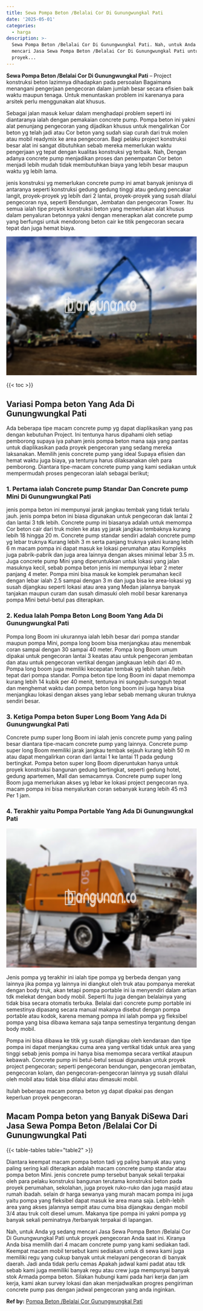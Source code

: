 ```yaml
---
title: Sewa Pompa Beton /Belalai Cor Di Gunungwungkal Pati
date: '2025-05-01'
categories:
  - harga
description: >-
  Sewa Pompa Beton /Belalai Cor Di Gunungwungkal Pati. Nah, untuk Anda yg sedang
  mencari Jasa Sewa Pompa Beton /Belalai Cor Di Gunungwungkal Pati untuk
  proyek...
---
```


**Sewa Pompa Beton /Belalai Cor Di Gunungwungkal Pati** – Project konstruksi beton lazimnya dihadapkan pada persoalan Bagaimana menangani pengerjaan pengecoran dalam jumlah besar secara efisien baik waktu maupun tenaga. Untuk menuntaskan problem ini karenanya para arsitek perlu menggunakan alat khusus.

Sebagai jalan masuk keluar dalam menghadapi problem seperti ini diantaranya ialah dengan pemakaian concrete pump. Pompa beton ini yakni alat penunjang pengecoran yang dijadikan khusus untuk mengalirkan Cor beton yg telah jadi atau Cor beton yang sudah siap curah dari truk molen atau mobil readymix ke area pengecoran. Bagi pelaku project konstruksi besar alat ini sangat dibutuhkan sebab mereka memerlukan waktu pengerjaan yg tepat dengan kualitas konstruksi yg terbaik. Nah, Dengan adanya concrete pump menjadikan proses dan penempatan Cor beton menjadi lebih mudah tidak membutuhkan biaya yang lebih besar maupun waktu yg lebih lama.

jenis konstruksi yg memerlukan concrete pump ini amat banyak jenisnya di antaranya seperti konstruksi gedung gedung tinggi atau gedung pencakar langit, proyek-proyek yg lebih dari 2 lantai, proyek-proyek yang susah dilalui pengecoran nya, seperti Bendungan, Jembatan dan pengecoran Tower. Itu semua ialah tipe proyek konstruksi beton yang memerlukan alat khusus dalam penyaluran betonnya yakni dengan menerapkan alat concrete pump yang berfungsi untuk mendorong beton cair ke titik pengecoran secara tepat dan juga hemat biaya.

![Sewa Pompa Beton /Belalai Cor Di Gunungwungkal Pati](/images/sewa-concrete-pump-10.png)

{{< toc >}}

## Variasi Pompa beton Yang Ada Di Gunungwungkal Pati

Ada beberapa tipe macam concrete pump yg dapat diaplikasikan yang pas dengan kebutuhan Project. Ini tentunya harus dipahami oleh setiap pemborong supaya iya paham jenis pompa beton mana saja yang pantas untuk diaplikasikan pada proyek pengecoran yang sedang mereka laksanakan. Memilih jenis concrete pump yang ideal Supaya efisien dan hemat waktu juga biaya, ya tentunya harus dilaksanakan oleh para pemborong. Diantara tipe-macam concrete pump yang kami sediakan untuk mempermudah proses pengecoran ialah sebagai berikut;

### 1\. Pertama ialah Concrete pump Standar Dan Concrete pump Mini Di Gunungwungkal Pati

jenis pompa beton ini mempunyai jarak jangkau tembak yang tidak terlalu jauh. jenis pompa beton ini biasa digunakan untuk pengecoran dak lantai 2 dan lantai 3 tdk lebih. Concrete pump ini biasanya adalah untuk memompa Cor beton cair dari truk molen ke atas yg jarak jangkau tembaknya kurang lebih 18 hingga 20 m. Concrete pump standar sendiri adalah concrete pump yg lebar truknya Kurang lebih 3 m serta panjang truknya yakni kurang lebih 6 m macam pompa ini dapat masuk ke lokasi perumahan atau Kompleks juga pabrik-pabrik dan juga area lainnya dengan akses minimal lebar 3.5 m. Juga concrete pump Mini yang diperuntukkan untuk lokasi yang jalan masuknya kecil, sebab pompa beton jenis ini mempunyai lebar 2 meter panjang 4 meter. Pompa mini bisa masuk ke komplek perumahan kecil dengan lebar ialah 2.5 sampai dengan 3 m dan juga bisa ke area-lokasi yg susah dijangkau seperti lokasi atau area yang Medan jalannya banyak tanjakan maupun curam dan susah dimasuki oleh mobil besar karenanya pompa Mini betul-betul pas diterapkan.

### 2\. Kedua Ialah Pompa Beton Long Boom Yang Ada Di Gunungwungkal Pati

Pompa long Boom ini ukurannya ialah lebih besar dari pompa standar maupun pompa Mini, pompa long boom bisa menjangkau atau menembak coran sampai dengan 30 sampai 40 meter. Pompa long Boom umum dipakai untuk pengecoran lantai 3 keatas atau untuk pengecoran jembatan dan atau untuk pengecoran vertikal dengan jangkauan lebih dari 40 m. Pompa long boom juga memiliki kecepatan tembak yg lebih tahan /lebih tepat dari pompa standar. Pompa beton tipe long Boom ini dapat memompa kurang lebih 14 kubik per 40 menit, tentunya ini sungguh-sungguh tepat dan menghemat waktu dan pompa beton long boom ini juga hanya bisa menjangkau lokasi dengan akses yang lebar sebab memang ukuran truknya sendiri besar.

### 3\. Ketiga Pompa beton Super Long Boom Yang Ada Di Gunungwungkal Pati

Concrete pump super long Boom ini ialah jenis concrete pump yang paling besar diantara tipe-macam concrete pump yang lainnya. Concrete pump super long Boom memiliki jarak jangkau tembak sejauh kurang lebih 50 m atau dapat mengalirkan coran dari lantai 1 ke lantai 11 pada gedung bertingkat. Pompa beton super long Boom diperuntukan hanya untuk proyek konstruksi bangunan gedung bertingkat, seperti gedung hotel, gedung apartemen, Mall dan semacamnya. Concrete pump super long Boom juga memerlukan akses yg lebar ke lokasi project pengecoran nya. macam pompa ini bisa menyalurkan coran sebanyak kurang lebih 45 m3 Per 1 jam.

### 4\. Terakhir yaitu Pompa Portable Yang Ada Di Gunungwungkal Pati

![Sewa Pompa Beton /Belalai Cor Di Gunungwungkal Pati](/images/sewa-concrete-pump-22.png)

Jenis pompa yg terakhir ini ialah tipe pompa yg berbeda dengan yang lainnya jika pompa yg lainnya ini diangkut oleh truk atau pompanya merekat dengan body truk, akan tetapi pompa portable ini ia menyendiri dalam artian tdk melekat dengan body mobil. Seperti Itu juga dengan belalainya yang tidak bisa secara otomatis terbuka. Belalai dari concrete pump portable ini semestinya dipasang secara manual makanya disebut dengan pompa portable atau kodok, karena memang pompa ini ialah pompa yg fleksibel pompa yang bisa dibawa kemana saja tanpa semestinya tergantung dengan body mobil.

Pompa ini bisa dibawa ke titik yg susah dijangkau oleh kendaraan dan tipe pompa ini dapat menjangkau cuma area yang vertikal tidak untuk area yang tinggi sebab jenis pompa ini hanya bisa memompa secara vertikal ataupun kebawah. Concrete pump ini betul-betul sesuai digunakan untuk proyek project pengecoran; seperti pengecoran bendungan, pengecoran jembatan, pengecoran kolam, dan pengecoran-pengecoran lainnya yg susah dilalui oleh mobil atau tidak bisa dilalui atau dimasuki mobil.

Itulah beberapa macam pompa beton yg dapat dipakai pas dengan keperluan proyek pengecoran.

## Macam Pompa beton yang Banyak DiSewa Dari Jasa Sewa Pompa Beton /Belalai Cor Di Gunungwungkal Pati

{{< table-tables table="table2" >}}

Diantara keempat macam pompa beton tadi yg paling banyak atau yang paling sering kali diterapkan adalah macam concrete pump standar atau pompa beton Mini. jenis concrete pump tersebut banyak sekali terpakai oleh para pelaku konstruksi bangunan terutama konstruksi beton pada proyek perumahan, sekolahan, juga proyek ruko-ruko dan juga masjid atau rumah ibadah. selain dr harga sewanya yang murah macam pompa ini juga yaitu pompa yang fleksibel dapat masuk ke area mana saja. Lebih-lebih area yang akses jalannya sempit atau cuma bisa dijangkau dengan mobil 3/4 atau truk colt diesel umum. Makanya tipe pompa ini yakni pompa yg banyak sekali peminatnya /terbanyak terpakai di lapangan.

Nah, untuk Anda yg sedang mencari Jasa Sewa Pompa Beton /Belalai Cor Di Gunungwungkal Pati untuk proyek pengecoran Anda saat ini. Kiranya Anda bisa memilih dari 4 macam concrete pump yang kami sediakan tadi. Keempat macam mobil tersebut kami sediakan untuk di sewa kami juga memiliki regu yang cukup banyak untuk melayani pengecoran di banyak daerah. Jadi anda tidak perlu cemas Apakah jadwal kami padat atau tdk sebab kami juga memiliki banyak regu atau crew juga mempunyai banyak stok Armada pompa beton. Silakan hubungi kami pada hari kerja dan jam kerja, kami akan survey lokasi dan akan menjadwalkan progres pengiriman concrete pump pas dengan jadwal pengecoran yang anda inginkan.

**Ref by:** [Pompa Beton /Belalai Cor Gunungwungkal Pati](https://id.wikipedia.org/wiki/Pompa)
